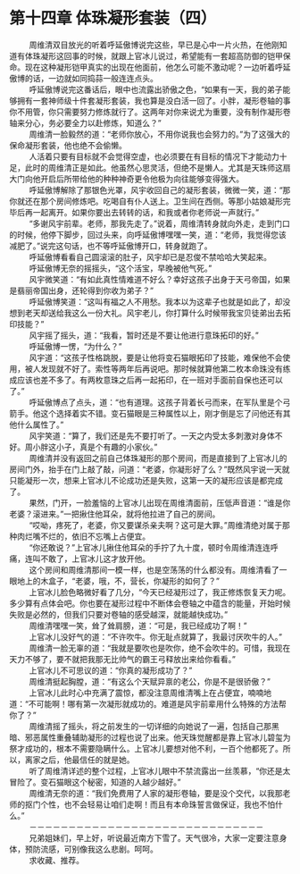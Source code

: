 <h1>第十四章 体珠凝形套装（四）</h1>
<div id="content">&nbsp&nbsp&nbsp&nbsp&nbsp&nbsp&nbsp&nbsp
 周维清双目放光的听着呼延傲博说完这些，早已是心中一片火热，在他刚知道有体珠凝形这回事的时候，就跟上官冰儿说过，希望能有一套超高防御的铠甲保命。现在这种凝形铠甲真实的出现在他面前，他怎么可能不激动呢？一边听着呼延傲博的话，一边就如同捣蒜一般连连点头。
 <br/>&nbsp&nbsp&nbsp&nbsp&nbsp&nbsp&nbsp&nbsp
 呼延傲博说完这番话后，眼中也流露出骄傲之色，“如果有一天，我的弟子能够拥有一套神师级十件套凝形套装，我也算是没白活一回了。小胖，凝形卷轴的事你不用管，你只需要努力修炼就行了。这两年对你来说尤为重要，没有制作凝形卷轴来分心，务必要全力以赴修炼，知道么？”
 <br/>&nbsp&nbsp&nbsp&nbsp&nbsp&nbsp&nbsp&nbsp
 周维清一脸毅然的道：“老师你放心，不用你说我也会努力的。”为了这强大的保命凝形套装，他也绝不会偷懒。
 <br/>&nbsp&nbsp&nbsp&nbsp&nbsp&nbsp&nbsp&nbsp
 人活着只要有目标就不会觉得空虚，也必须要在有目标的情况下才能动力十足，此时的周维清正是如此。他虽然心思灵活，但绝不是懒人。尤其是天珠师这扇大门向他开启后所带给他的种种神奇更令他极为向往能够变得强大。
 <br/>&nbsp&nbsp&nbsp&nbsp&nbsp&nbsp&nbsp&nbsp
 呼延傲博解除了那银色光罩，风宇收回自己的凝形套装，微微一笑，道：“那你就还在那个房间修炼吧。吃喝自有仆人送上。卫生间在西侧。等那小姑娘凝形完毕后再一起离开。如果你要出去转转的话，和我或者你老师说一声就行。”
 <br/>&nbsp&nbsp&nbsp&nbsp&nbsp&nbsp&nbsp&nbsp
 “多谢风宇前辈。老师，那我先走了。”说着，周维清转身就向外走，走到门口的时候，他停下脚步，回过头来，向呼延傲博嘿嘿一笑，道：“老师，我觉得您该减肥了。”说完这句话，也不等呼延傲博开口，转身就跑了。
 <br/>&nbsp&nbsp&nbsp&nbsp&nbsp&nbsp&nbsp&nbsp
 呼延傲博看看自己圆滚滚的肚子，风宇却已是忍俊不禁哈哈大笑起来。
 <br/>&nbsp&nbsp&nbsp&nbsp&nbsp&nbsp&nbsp&nbsp
 呼延傲博无奈的摇摇头，“这个活宝，早晚被他气死。”
 <br/>&nbsp&nbsp&nbsp&nbsp&nbsp&nbsp&nbsp&nbsp
 风宇微笑道：“有如此真性情难道不好么？幸好这孩子出身于天弓帝国，如果是翡丽帝国出身，还轮得到你收为弟子？”
 <br/>&nbsp&nbsp&nbsp&nbsp&nbsp&nbsp&nbsp&nbsp
 呼延傲博笑道：“这叫有福之人不用愁。我本以为这辈子也就是如此了，却没想到老天却送给我这么一份大礼。风宇老儿，你打算什么时候带我宝贝徒弟出去拓印技能？”
 <br/>&nbsp&nbsp&nbsp&nbsp&nbsp&nbsp&nbsp&nbsp
 风宇摇了摇头，道：“我看，暂时还是不要让他进行意珠拓印的好。”
 <br/>&nbsp&nbsp&nbsp&nbsp&nbsp&nbsp&nbsp&nbsp
 呼延傲博一愣，“为什么？”
 <br/>&nbsp&nbsp&nbsp&nbsp&nbsp&nbsp&nbsp&nbsp
 风宇道：“这孩子性格跳脱，要是让他将变石猫眼拓印了技能，难保他不会使用，被人发现就不好了。索性等两年后再说吧。那时候就算他第二枚本命珠没有练成应该也差不多了。有两枚意珠之后再一起拓印，在一班对手面前自保也还可以了。”
 <br/>&nbsp&nbsp&nbsp&nbsp&nbsp&nbsp&nbsp&nbsp
 呼延傲博点了点头，道：“也有道理。这孩子背着长弓而来，在军队里是个弓箭手。他这个选择着实不错。变石猫眼是三种属性以上，刚才倒是忘了问他还有其他什么属性了。”
 <br/>&nbsp&nbsp&nbsp&nbsp&nbsp&nbsp&nbsp&nbsp
 风宇笑道：“算了，我们还是先不要打听了。一天之内受太多刺激对身体不好。周小胖这小子，真是个有趣的小家伙。”
 <br/>&nbsp&nbsp&nbsp&nbsp&nbsp&nbsp&nbsp&nbsp
 周维清并没有返回之前自己体珠凝形的那个房间，而是直接到了上官冰儿的房间门外，抬手在门上敲了敲，问道：“老婆，你凝形好了么？”既然风宇说一天就只能凝形一次，想来上官冰儿不论成功还是失败，这第一天的凝形应该是都完成了。
 <br/>&nbsp&nbsp&nbsp&nbsp&nbsp&nbsp&nbsp&nbsp
 果然，门开，一脸羞恼的上官冰儿出现在周维清面前，压低声音道：“谁是你老婆？滚进来。”一把揪住他耳朵，就将他拉进了自己的房间。
 <br/>&nbsp&nbsp&nbsp&nbsp&nbsp&nbsp&nbsp&nbsp
 “哎呦，疼死了，老婆，你又要谋杀亲夫啊？这可是大罪。”周维清绝对属于那种肉烂嘴不烂的，依旧不忘嘴上占便宜。
 <br/>&nbsp&nbsp&nbsp&nbsp&nbsp&nbsp&nbsp&nbsp
 “你还敢说？”上官冰儿揪住他耳朵的手拧了九十度，顿时令周维清连连呼痛，连叫不敢了，上官冰儿这才放开他。
 <br/>&nbsp&nbsp&nbsp&nbsp&nbsp&nbsp&nbsp&nbsp
 这个房间和周维清那间一模一样，也是空荡荡的什么都没有。周维清看了一眼地上的木盒子，“老婆，哦，不，营长，你凝形的如何了？”
 <br/>&nbsp&nbsp&nbsp&nbsp&nbsp&nbsp&nbsp&nbsp
 上官冰儿脸色略微好看了几分，“今天已经凝形过了，我正修炼恢复天力呢。多少算有点体会吧。你也要在凝形过程中不断体会卷轴之中蕴含的能量，开始时候失败是必然的，但我们只要对卷轴的感受越深，就能越快成功。”
 <br/>&nbsp&nbsp&nbsp&nbsp&nbsp&nbsp&nbsp&nbsp
 周维清嘿嘿一笑，耸了耸肩膀，道：“可是，我已经成功了啊！”
 <br/>&nbsp&nbsp&nbsp&nbsp&nbsp&nbsp&nbsp&nbsp
 上官冰儿没好气的道：“不许吹牛。你无耻点就算了，我最讨厌吹牛的人。”
 <br/>&nbsp&nbsp&nbsp&nbsp&nbsp&nbsp&nbsp&nbsp
 周维清一脸无辜的道：“我就是要吹也是吹你，绝不会吹牛的。可惜，我现在天力不够了，要不就把我那无比帅气的霸王弓释放出来给你看看。”
 <br/>&nbsp&nbsp&nbsp&nbsp&nbsp&nbsp&nbsp&nbsp
 上官冰儿不可思议的道：“你真的凝形成功了？”
 <br/>&nbsp&nbsp&nbsp&nbsp&nbsp&nbsp&nbsp&nbsp
 周维清挺起胸膛，道：“有这么个天赋异禀的老公，你是不是很骄傲？”
 <br/>&nbsp&nbsp&nbsp&nbsp&nbsp&nbsp&nbsp&nbsp
 上官冰儿此时心中充满了震惊，都没注意周维清嘴上在占便宜，喃喃地道：“不可能啊！哪有第一次凝形就成功的。难道是风宇前辈用什么特殊的方法帮你了？”
 <br/>&nbsp&nbsp&nbsp&nbsp&nbsp&nbsp&nbsp&nbsp
 周维清摇了摇头，将之前发生的一切详细的向她说了一遍，包括自己那黑暗、邪恶属性重叠辅助凝形的过程也说了出来。他天珠觉醒都是靠上官冰儿碧玺为祭才成功的，根本不需要隐瞒什么。上官冰儿要想对他不利，一百个他都死了。所以，离家之后，他最信任的就是她。
 <br/>&nbsp&nbsp&nbsp&nbsp&nbsp&nbsp&nbsp&nbsp
 听了周维清详述的整个过程，上官冰儿眼中不禁流露出一丝羡慕，“你还是太冒险了。变石猫眼这个秘密，知道的人越少越好。”
 <br/>&nbsp&nbsp&nbsp&nbsp&nbsp&nbsp&nbsp&nbsp
 周维清无奈的道：“我们免费用了人家的凝形卷轴，要是没个交代，以我那老师的抠门个性，也不会轻易让咱们走啊！而且有本命珠誓言做保证，我也不怕什么。”
 <br/>&nbsp&nbsp&nbsp&nbsp&nbsp&nbsp&nbsp&nbsp
 －－－－－－－－－－－－－－－－－－－－－－－－－－－－－－
 <br/>&nbsp&nbsp&nbsp&nbsp&nbsp&nbsp&nbsp&nbsp
 兄弟姐妹们，早上好，听说最近南方下雪了。天气很冷，大家一定要注意身体，预防流感，可别像我这么悲剧。呵呵。
 <br/>&nbsp&nbsp&nbsp&nbsp&nbsp&nbsp&nbsp&nbsp
 求收藏、推荐。
 <br/>&nbsp&nbsp&nbsp&nbsp&nbsp&nbsp&nbsp&nbsp
</div>
